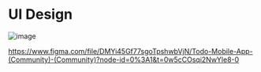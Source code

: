 # UI Design
![image](https://user-images.githubusercontent.com/499015/218116763-2c9f1436-9950-44f7-b4fb-1d89e793d4ab.png)

https://www.figma.com/file/DMYi45Gf77sgoTpshwbVjN/Todo-Mobile-App-(Community)-(Community)?node-id=0%3A1&t=0w5cCOsqi2NwYle8-0

